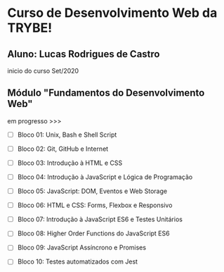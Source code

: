 # Curso de Desenvolvimento Web da TRYBE!
## Aluno: Lucas Rodrigues de Castro
inicio do curso Set/2020


## Módulo "Fundamentos do Desenvolvimento Web"
em progresso >>>

- [ ] Bloco 01: Unix, Bash e Shell Script

- [ ] Bloco 02: Git, GitHub e Internet

- [ ] Bloco 03: Introdução à HTML e CSS

- [ ] Bloco 04: Introdução à JavaScript e Lógica de Programação

- [ ] Bloco 05: JavaScript: DOM, Eventos e Web Storage

- [ ] Bloco 06: HTML e CSS: Forms, Flexbox e Responsivo

- [ ] Bloco 07: Introdução à JavaScript ES6 e Testes Unitários

- [ ] Bloco 08: Higher Order Functions do JavaScript ES6

- [ ] Bloco 09: JavaScript Assíncrono e Promises

- [ ] Bloco 10: Testes automatizados com Jest

